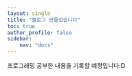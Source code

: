 ```yaml
---
layout: single
title: "블로그 만들었습니다"
toc: true
author_profile: false
sidebar:
    nav: "docs"
---
```






프로그래밍 공부한 내용을 기록할 예정입니다:D
